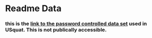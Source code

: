 # Readme Data

### this is the [link to the password controlled data set](https://drive.google.com/drive/folders/1MdEPCXo_c-WchUGDPZqJ1c4SL3d1sS6L?usp=sharing) used in USquat.   This is not publically accessible.
